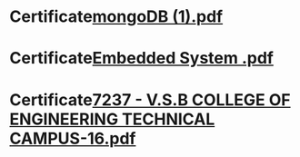 # Certificate[mongoDB (1).pdf](https://github.com/user-attachments/files/16421160/mongoDB.1.pdf)
# Certificate[Embedded System .pdf](https://github.com/user-attachments/files/16421252/UC-aa893423-0acd-416c-8904-18337c8359e7.pdf)


# Certificate[7237 - V.S.B COLLEGE OF ENGINEERING TECHNICAL CAMPUS-16.pdf](https://github.com/user-attachments/files/16421296/7237.-.V.S.B.COLLEGE.OF.ENGINEERING.TECHNICAL.CAMPUS-16.pdf)
